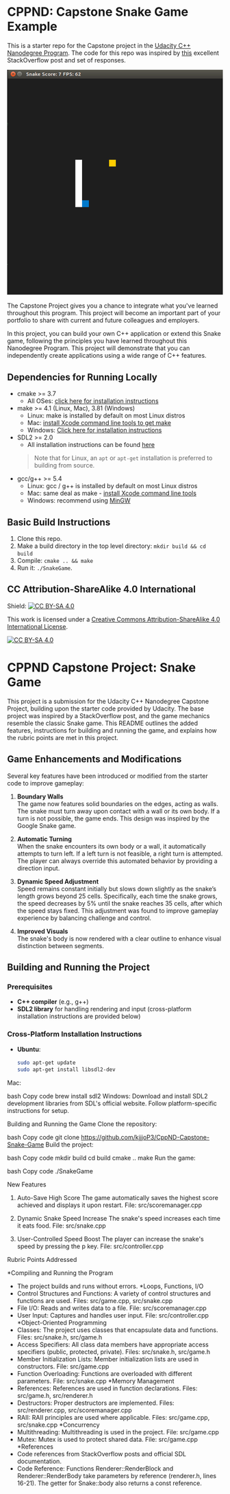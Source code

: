 # CPPND: Capstone Snake Game Example

This is a starter repo for the Capstone project in the [Udacity C++ Nanodegree Program](https://www.udacity.com/course/c-plus-plus-nanodegree--nd213). The code for this repo was inspired by [this](https://codereview.stackexchange.com/questions/212296/snake-game-in-c-with-sdl) excellent StackOverflow post and set of responses.

<img src="snake_game.gif"/>

The Capstone Project gives you a chance to integrate what you've learned throughout this program. This project will become an important part of your portfolio to share with current and future colleagues and employers.

In this project, you can build your own C++ application or extend this Snake game, following the principles you have learned throughout this Nanodegree Program. This project will demonstrate that you can independently create applications using a wide range of C++ features.

## Dependencies for Running Locally
* cmake >= 3.7
  * All OSes: [click here for installation instructions](https://cmake.org/install/)
* make >= 4.1 (Linux, Mac), 3.81 (Windows)
  * Linux: make is installed by default on most Linux distros
  * Mac: [install Xcode command line tools to get make](https://developer.apple.com/xcode/features/)
  * Windows: [Click here for installation instructions](http://gnuwin32.sourceforge.net/packages/make.htm)
* SDL2 >= 2.0
  * All installation instructions can be found [here](https://wiki.libsdl.org/Installation)
  >Note that for Linux, an `apt` or `apt-get` installation is preferred to building from source. 
* gcc/g++ >= 5.4
  * Linux: gcc / g++ is installed by default on most Linux distros
  * Mac: same deal as make - [install Xcode command line tools](https://developer.apple.com/xcode/features/)
  * Windows: recommend using [MinGW](http://www.mingw.org/)

## Basic Build Instructions

1. Clone this repo.
2. Make a build directory in the top level directory: `mkdir build && cd build`
3. Compile: `cmake .. && make`
4. Run it: `./SnakeGame`.


## CC Attribution-ShareAlike 4.0 International


Shield: [![CC BY-SA 4.0][cc-by-sa-shield]][cc-by-sa]

This work is licensed under a
[Creative Commons Attribution-ShareAlike 4.0 International License][cc-by-sa].

[![CC BY-SA 4.0][cc-by-sa-image]][cc-by-sa]

[cc-by-sa]: http://creativecommons.org/licenses/by-sa/4.0/
[cc-by-sa-image]: https://licensebuttons.net/l/by-sa/4.0/88x31.png
[cc-by-sa-shield]: https://img.shields.io/badge/License-CC%20BY--SA%204.0-lightgrey.svg

# CPPND Capstone Project: Snake Game

This project is a submission for the Udacity C++ Nanodegree Capstone Project, building upon the starter code provided by Udacity. The base project was inspired by a StackOverflow post, and the game mechanics resemble the classic Snake game. This README outlines the added features, instructions for building and running the game, and explains how the rubric points are met in this project.

## Game Enhancements and Modifications

Several key features have been introduced or modified from the starter code to improve gameplay:

1. **Boundary Walls**  
   The game now features solid boundaries on the edges, acting as walls. The snake must turn away upon contact with a wall or its own body. If a turn is not possible, the game ends. This design was inspired by the Google Snake game.

2. **Automatic Turning**  
   When the snake encounters its own body or a wall, it automatically attempts to turn left. If a left turn is not feasible, a right turn is attempted. The player can always override this automated behavior by providing a direction input.

3. **Dynamic Speed Adjustment**  
   Speed remains constant initially but slows down slightly as the snake’s length grows beyond 25 cells. Specifically, each time the snake grows, the speed decreases by 5% until the snake reaches 35 cells, after which the speed stays fixed. This adjustment was found to improve gameplay experience by balancing challenge and control.

4. **Improved Visuals**  
   The snake's body is now rendered with a clear outline to enhance visual distinction between segments.

## Building and Running the Project

### Prerequisites
- **C++ compiler** (e.g., g++)
- **SDL2 library** for handling rendering and input (cross-platform installation instructions are provided below)

### Cross-Platform Installation Instructions

- **Ubuntu**: 
  ```bash
  sudo apt-get update
  sudo apt-get install libsdl2-dev


Mac:

bash
Copy code
brew install sdl2
Windows:
Download and install SDL2 development libraries from SDL's official website. Follow platform-specific instructions for setup.

Building and Running the Game
Clone the repository:

bash
Copy code
git clone https://github.com/kjjjoP3/CppND-Capstone-Snake-Game
Build the project:

bash
Copy code
mkdir build
cd build
cmake ..
make
Run the game:

bash
Copy code
./SnakeGame

New Features
1. Auto-Save High Score
The game automatically saves the highest score achieved and displays it upon restart.
File: src/scoremanager.cpp

2. Dynamic Snake Speed Increase
The snake's speed increases each time it eats food.
File: src/snake.cpp

3. User-Controlled Speed Boost
The player can increase the snake's speed by pressing the p key.
File: src/controller.cpp

Rubric Points Addressed

*Compiling and Running the Program
- The project builds and runs without errors.
*Loops, Functions, I/O
- Control Structures and Functions: A variety of control structures and functions are used.
     Files: src/game.cpp, src/snake.cpp
- File I/O: Reads and writes data to a file.
     File: src/scoremanager.cpp
- User Input: Captures and handles user input.
     File: src/controller.cpp
*Object-Oriented Programming
- Classes: The project uses classes that encapsulate data and functions.
     Files: src/snake.h, src/game.h
- Access Specifiers: All class data members have appropriate access specifiers (public, protected, private).
     Files: src/snake.h, src/game.h
- Member Initialization Lists: Member initialization lists are used in constructors.
     File: src/game.cpp
- Function Overloading: Functions are overloaded with different parameters.
     File: src/snake.cpp
*Memory Management
- References: References are used in function declarations.
     Files: src/game.h, src/renderer.h
- Destructors: Proper destructors are implemented.
     Files: src/renderer.cpp, src/scoremanager.cpp
- RAII: RAII principles are used where applicable.
     Files: src/game.cpp, src/snake.cpp
*Concurrency
- Multithreading: Multithreading is used in the project.
     File: src/game.cpp
- Mutex: Mutex is used to protect shared data.
     File: src/game.cpp
*References
- Code references from StackOverflow posts and official SDL documentation.
- Code Reference: Functions Renderer::RenderBlock and Renderer::RenderBody take parameters by reference (renderer.h, lines 16-21). The getter for Snake::body also returns a const reference.
